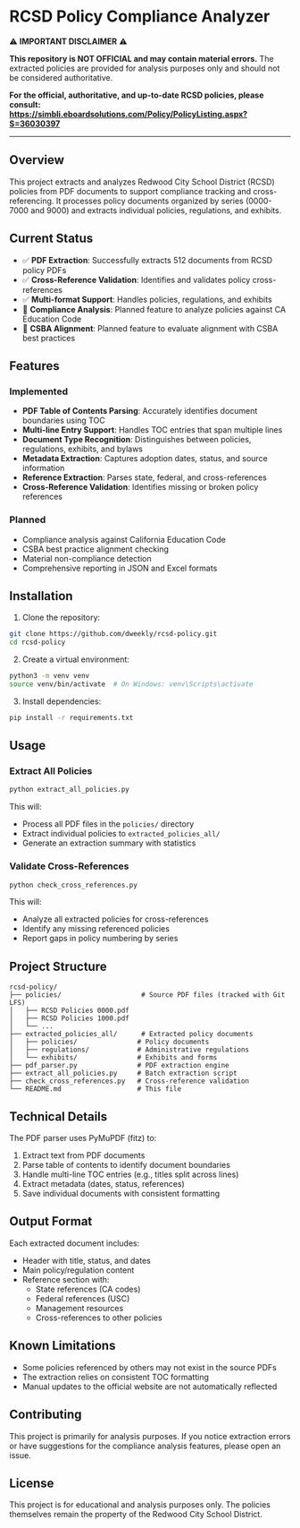 # RCSD Policy Compliance Analyzer

⚠️ **IMPORTANT DISCLAIMER** ⚠️

**This repository is NOT OFFICIAL and may contain material errors.** The extracted policies are provided for analysis purposes only and should not be considered authoritative.

**For the official, authoritative, and up-to-date RCSD policies, please consult:**  
**https://simbli.eboardsolutions.com/Policy/PolicyListing.aspx?S=36030397**

---

## Overview

This project extracts and analyzes Redwood City School District (RCSD) policies from PDF documents to support compliance tracking and cross-referencing. It processes policy documents organized by series (0000-7000 and 9000) and extracts individual policies, regulations, and exhibits.

## Current Status

- ✅ **PDF Extraction**: Successfully extracts 512 documents from RCSD policy PDFs
- ✅ **Cross-Reference Validation**: Identifies and validates policy cross-references
- ✅ **Multi-format Support**: Handles policies, regulations, and exhibits
- 🚧 **Compliance Analysis**: Planned feature to analyze policies against CA Education Code
- 🚧 **CSBA Alignment**: Planned feature to evaluate alignment with CSBA best practices

## Features

### Implemented
- **PDF Table of Contents Parsing**: Accurately identifies document boundaries using TOC
- **Multi-line Entry Support**: Handles TOC entries that span multiple lines
- **Document Type Recognition**: Distinguishes between policies, regulations, exhibits, and bylaws
- **Metadata Extraction**: Captures adoption dates, status, and source information
- **Reference Extraction**: Parses state, federal, and cross-references
- **Cross-Reference Validation**: Identifies missing or broken policy references

### Planned
- Compliance analysis against California Education Code
- CSBA best practice alignment checking
- Material non-compliance detection
- Comprehensive reporting in JSON and Excel formats

## Installation

1. Clone the repository:
```bash
git clone https://github.com/dweekly/rcsd-policy.git
cd rcsd-policy
```

2. Create a virtual environment:
```bash
python3 -m venv venv
source venv/bin/activate  # On Windows: venv\Scripts\activate
```

3. Install dependencies:
```bash
pip install -r requirements.txt
```

## Usage

### Extract All Policies
```bash
python extract_all_policies.py
```

This will:
- Process all PDF files in the `policies/` directory
- Extract individual policies to `extracted_policies_all/`
- Generate an extraction summary with statistics

### Validate Cross-References
```bash
python check_cross_references.py
```

This will:
- Analyze all extracted policies for cross-references
- Identify any missing referenced policies
- Report gaps in policy numbering by series

## Project Structure

```
rcsd-policy/
├── policies/                    # Source PDF files (tracked with Git LFS)
│   ├── RCSD Policies 0000.pdf
│   ├── RCSD Policies 1000.pdf
│   └── ...
├── extracted_policies_all/      # Extracted policy documents
│   ├── policies/               # Policy documents
│   ├── regulations/            # Administrative regulations
│   └── exhibits/               # Exhibits and forms
├── pdf_parser.py               # PDF extraction engine
├── extract_all_policies.py     # Batch extraction script
├── check_cross_references.py   # Cross-reference validation
└── README.md                   # This file
```

## Technical Details

The PDF parser uses PyMuPDF (fitz) to:
1. Extract text from PDF documents
2. Parse table of contents to identify document boundaries
3. Handle multi-line TOC entries (e.g., titles split across lines)
4. Extract metadata (dates, status, references)
5. Save individual documents with consistent formatting

## Output Format

Each extracted document includes:
- Header with title, status, and dates
- Main policy/regulation content
- Reference section with:
  - State references (CA codes)
  - Federal references (USC)
  - Management resources
  - Cross-references to other policies

## Known Limitations

- Some policies referenced by others may not exist in the source PDFs
- The extraction relies on consistent TOC formatting
- Manual updates to the official website are not automatically reflected

## Contributing

This project is primarily for analysis purposes. If you notice extraction errors or have suggestions for the compliance analysis features, please open an issue.

## License

This project is for educational and analysis purposes only. The policies themselves remain the property of the Redwood City School District.